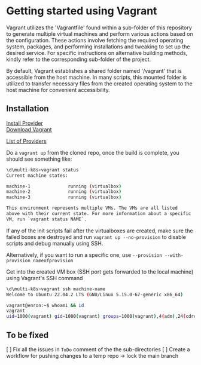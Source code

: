 #  Getting started using Vagrant 

Vagrant utilizes the 'Vagrantfile' found within a sub-folder of this repository to generate multiple virtual machines and perform various actions based on the configuration. These actions involve fetching the required operating system, packages, and performing installations and tweaking to set up the desired service. For specific instructions on alternative building methods, kindly refer to the corresponding sub-folder of the project.

By default, Vagrant establishes a shared folder named '/vagrant' that is accessible from the host machine. In many scripts, this mounted folder is utilized to transfer necessary files from the created operating system to the host machine for convenient accessibility.

## Installation

[Install Provider](https://www.virtualbox.org/wiki/Downloads) <br>
[Download Vagrant](https://developer.hashicorp.com/vagrant/downloads) <br>

[List of Providers](https://developer.hashicorp.com/vagrant/docs/providers)

Do a `vagrant up` from the cloned repo, once the build is complete, you should see something like:

```bash
\d\multi-k8s>vagrant status
Current machine states:

machine-1              running (virtualbox)
machine-2              running (virtualbox)
machine-3              running (virtualbox)

This environment represents multiple VMs. The VMs are all listed
above with their current state. For more information about a specific
VM, run `vagrant status NAME`.
```

If any of the init scripts fail after the virtualboxes are created, make sure the failed boxes are destroyed and run `vagrant up --no-provision` to disable scripts and debug manually using SSH.

Alternatively, if you want to run a specific one, use `--provision --with-provision nameofprovision`

Get into the created VM box (SSH port gets forwarded to the local machine) using Vagrant's SSH command

```bash
\d\multi-k8s>vagrant ssh machine-name
Welcome to Ubuntu 22.04.2 LTS (GNU/Linux 5.15.0-67-generic x86_64)

vagrant@enron:~$ whoami && id
vagrant
uid=1000(vagrant) gid=1000(vagrant) groups=1000(vagrant),4(adm),24(cdrom),27(sudo),30(dip),46(plugdev),110(lxd)
```

## To be fixed
[ ] Fix all the issues in `ToDo` comment of the the sub-directories
[ ] Create a workflow for pushing changes to a temp repo -> lock the main branch
